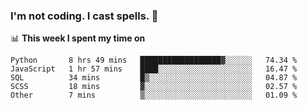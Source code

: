 ### I'm not coding. I cast spells. 🎩

📊 **This week I spent my time on**
<!--START_SECTION:waka-->
```text
Python       8 hrs 49 mins   ██████████████████▓░░░░░░   74.34 % 
JavaScript   1 hr 57 mins    ████░░░░░░░░░░░░░░░░░░░░░   16.47 % 
SQL          34 mins         █▒░░░░░░░░░░░░░░░░░░░░░░░   04.87 % 
SCSS         18 mins         ▓░░░░░░░░░░░░░░░░░░░░░░░░   02.57 % 
Other        7 mins          ▒░░░░░░░░░░░░░░░░░░░░░░░░   01.09 % 
```
<!--END_SECTION:waka-->
